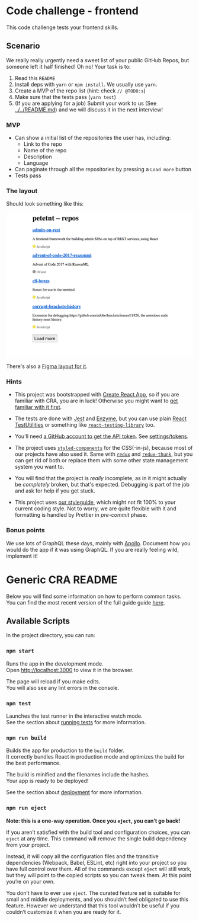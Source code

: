 # Code challenge - frontend

This code challenge tests your frontend skills.

## Scenario

We really really urgently need a sweet list of your public GitHub Repos, but someone left it half
finished! Oh no! Your task is to:

1.  Read this `README`
2.  Install deps with `yarn` or `npm install`. We usually use `yarn`.
3.  Create a MVP of the repo list (hint: check `// @TODO:s`)
4.  Make sure that the tests pass (`yarn test`)
5.  (If you are applying for a job) Submit your work to us (See [../../README.md](../../README.md)) and we will discuss it in the next interview!

### MVP

* Can show a initial list of the repositories the user has, including:
  * Link to the repo
  * Name of the repo
  * Description
  * Language
* Can paginate through all the repositories by pressing a `Load more` button
* Tests pass

### The layout

Should look something like this:

![Layout](./docs/layout.png)

There's also a [Figma layout for it](https://www.figma.com/file/QGzYD0dU67oFpzNE8KDZrwIC/motley-code-challenge-frontend).

### Hints

* This project was bootstrapped with [Create React App](https://github.com/facebookincubator/create-react-app), so if you are familiar
  with CRA, you are in luck! Otherwise you might want to [get familiar with it first](<(https://github.com/facebookincubator/create-react-app/blob/master/packages/react-scripts/template/README.md)>).

* The tests are done with [Jest](https://facebook.github.io/jest/) and [Enzyme](http://airbnb.io/enzyme/), but you can use plain [React TestUtilities](https://reactjs.org/docs/test-utils.html) or something like [`react-testing-library`](https://github.com/kentcdodds/react-testing-library)
  too.

* You'll need [a GitHub account to get the API token](https://developer.github.com/v3/auth/#basic-authentication). See [settings/tokens](https://github.com/settings/tokens).

* The project uses [`styled-components`](https://www.styled-components.com/) for the CSS(-in-js), because most of our projects have also used it. Same with [`redux`](https://github.com/reduxjs/redux) and [`redux-thunk`](https://github.com/reduxjs/redux-thunk),
  but you can get rid of both or replace them with some other state management system you want to.

* You will find that the project is _really_ incomplete, as in it might actually be _completely_ broken, but that's expected. Debugging is part of the job and ask for help if you get stuck.

* This project uses [our styleguide](https://github.com/motleyagency/eslint-config-motley), which might not fit 100% to your current coding style. Not to worry, we are quite flexible with it and formatting is handled by
  Prettier in _pre-commit_ phase.

### Bonus points

We use lots of GraphQL these days, mainly with [Apollo](https://www.apollographql.com/client/). Document how you would do the app if it was using GraphQL. If you are really feeling wild, implement it!

# Generic CRA README

Below you will find some information on how to perform common tasks.<br>
You can find the most recent version of the full guide guide [here](https://github.com/facebookincubator/create-react-app/blob/master/packages/react-scripts/template/README.md).

## Available Scripts

In the project directory, you can run:

### `npm start`

Runs the app in the development mode.<br>
Open [http://localhost:3000](http://localhost:3000) to view it in the browser.

The page will reload if you make edits.<br>
You will also see any lint errors in the console.

### `npm test`

Launches the test runner in the interactive watch mode.<br>
See the section about [running tests](#running-tests) for more information.

### `npm run build`

Builds the app for production to the `build` folder.<br>
It correctly bundles React in production mode and optimizes the build for the best performance.

The build is minified and the filenames include the hashes.<br>
Your app is ready to be deployed!

See the section about [deployment](#deployment) for more information.

### `npm run eject`

**Note: this is a one-way operation. Once you `eject`, you can’t go back!**

If you aren’t satisfied with the build tool and configuration choices, you can `eject` at any time. This command will remove the single build dependency from your project.

Instead, it will copy all the configuration files and the transitive dependencies (Webpack, Babel, ESLint, etc) right into your project so you have full control over them. All of the commands except `eject` will still work, but they will point to the copied scripts so you can tweak them. At this point you’re on your own.

You don’t have to ever use `eject`. The curated feature set is suitable for small and middle deployments, and you shouldn’t feel obligated to use this feature. However we understand that this tool wouldn’t be useful if you couldn’t customize it when you are ready for it.
